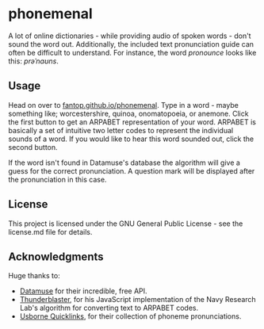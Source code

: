 # phonemenal

A lot of online dictionaries - while providing audio of spoken words - don't sound the word out. Additionally, the included text pronunciation guide can often be difficult to understand. For instance, the word *pronounce* looks like this: *prəˈnaʊns*.

## Usage
Head on over to [fantop.github.io/phonemenal](https://fantop.github.io/phonemenal/). Type in a word - maybe something like; worcestershire, quinoa, onomatopoeia, or anemone. Click the first button to get an ARPABET representation of your word. ARPABET is basically a set of intuitive two letter codes to represent the individual sounds of a word. If you would like to hear this word sounded out, click the second button.

If the word isn't found in Datamuse's database the algorithm will give a guess for the correct pronunciation. A question mark will be displayed after the pronunciation in this case.

## License

This project is licensed under the GNU General Public License - see the license.md file for details.

## Acknowledgments
Huge thanks to:
* [Datamuse](https://www.datamuse.com/) for their incredible, free API.
* [Thunderblaster](https://github.com/thunderblaster/phonemify), for his JavaScript implementation of the Navy Research Lab's algorithm for converting text to ARPABET codes.
* [Usborne Quicklinks](https://www.usborne.com/quicklinks/eng/), for their collection of phoneme pronunciations.